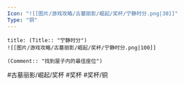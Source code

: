 ```yaml
---
Icon: "![[图片/游戏攻略/古墓丽影/崛起/奖杯/宁静时分.png|30]]"
Type: "铜"
---
```

```ad-common-bronze-trophy
title: (Title:: "宁静时分")
![[图片/游戏攻略/古墓丽影/崛起/奖杯/宁静时分.png|100]]

(Comment:: "找到屋子内的最佳座位")
```

#古墓丽影/崛起/奖杯 #奖杯 #奖杯/铜
